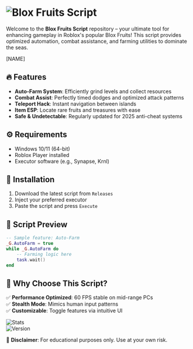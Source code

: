 # ![Blox Fruits Script](https://i.postimg.cc/05LM1bYD/e0a4f47f-0736-4eee-9791-425172eba9ba.png)  

Welcome to the **Blox Fruits Script** repository – your ultimate tool for enhancing gameplay in Roblox's popular Blox Fruits! This script provides optimized automation, combat assistance, and farming utilities to dominate the seas.  

[NAME]  

## 🔥 Features  
- **Auto-Farm System**: Efficiently grind levels and collect resources  
- **Combat Assist**: Perfectly timed dodges and optimized attack patterns  
- **Teleport Hack**: Instant navigation between islands  
- **Item ESP**: Locate rare fruits and treasures with ease  
- **Safe & Undetectable**: Regularly updated for 2025 anti-cheat systems  

## ⚙️ Requirements  
- Windows 10/11 (64-bit)  
- Roblox Player installed  
- Executor software (e.g., Synapse, Krnl)  

## 🚀 Installation  
1. Download the latest script from `Releases`  
2. Inject your preferred executor  
3. Paste the script and press `Execute`  

## 📜 Script Preview  
```lua  
-- Sample feature: Auto-Farm  
_G.AutoFarm = true  
while _G.AutoFarm do  
    -- Farming logic here  
    task.wait()  
end  
```  

## 🌟 Why Choose This Script?  
✅ **Performance Optimized**: 60 FPS stable on mid-range PCs  
✅ **Stealth Mode**: Mimics human input patterns  
✅ **Customizable**: Toggle features via intuitive UI  

![Stats](https://img.shields.io/badge/Uptime-100%25-brightgreen)  
![Version](https://img.shields.io/badge/Release-2025-blue)  

📢 **Disclaimer**: For educational purposes only. Use at your own risk.